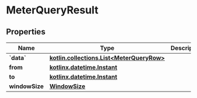 
# MeterQueryResult

## Properties
| Name | Type | Description | Notes |
| ------------ | ------------- | ------------- | ------------- |
| **&#x60;data&#x60;** | [**kotlin.collections.List&lt;MeterQueryRow&gt;**](MeterQueryRow.md) |  |  |
| **from** | [**kotlinx.datetime.Instant**](kotlinx.datetime.Instant.md) |  |  [optional] |
| **to** | [**kotlinx.datetime.Instant**](kotlinx.datetime.Instant.md) |  |  [optional] |
| **windowSize** | [**WindowSize**](WindowSize.md) |  |  [optional] |



